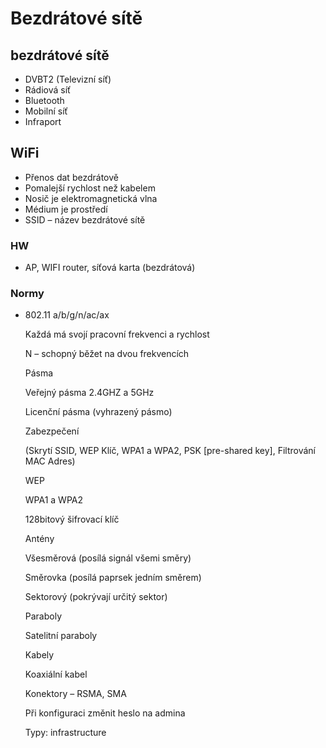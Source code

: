 # Bezdrátové sítě 

## bezdrátové sítě 
* DVBT2 (Televizní síť) 
* Rádiová síť 
* Bluetooth 
* Mobilní síť 
* Infraport 

## WiFi 
* Přenos dat bezdrátově 
* Pomalejší rychlost než kabelem 
* Nosič je elektromagnetická vlna 
* Médium je prostředí 
* SSID – název bezdrátové sítě 

### HW 
* AP, WIFI router, síťová karta (bezdrátová) 

### Normy 
* 802.11 a/b/g/n/ac/ax

    Každá má svojí pracovní frekvenci a rychlost 

    N – schopný běžet na dvou frekvencích 

    Pásma 

    Veřejný pásma 2.4GHZ a 5GHz 

    Licenční pásma (vyhrazený pásmo) 

    Zabezpečení  

    (Skrytí SSID, WEP Klíč, WPA1 a WPA2, PSK [pre-shared key], Filtrování MAC Adres) 

    WEP 

     

    WPA1 a WPA2 

    128bitový šifrovací klíč 

    Antény 

    Všesměrová (posílá signál všemi směry) 

    Směrovka (posílá paprsek jedním směrem) 

    Sektorový (pokrývají určitý sektor) 

    Paraboly 

    Satelitní paraboly 

    Kabely 

    Koaxiální kabel 

    Konektory – RSMA, SMA 

    Při konfiguraci změnit heslo na admina 

    Typy: infrastructure 
